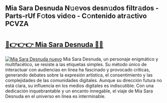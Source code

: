 ## Mia Sara Desnuda N𝚞𝚎vos desn𝚞dos filtr𝚊dos - Parts-rUf F𝚘tos vid𝚎o - C𝚘ntenido atr𝚊ctivo PCVZA

# <h2><a href="http://mb53yp.tromn.icu/?c=Mia+Sara+Desnuda">🔗👉👉👉 Mia Sara Desnuda 🔗🔗</a></h2>

[![Mia Sara Desnuda nuevo](https://i.imgur.com/pEAQMta.gif)](http://mb53yp.tromn.icu/?c=Mia+Sara+Desnuda)
Mia Sara Desnuda, un personaje enigmático y multifacético, se resiste a las etiquetas simples. Su método único de interactuar con audiencias en línea ha fascinado y provocado críticas, generando debates sobre la expresión artística, el consentimiento y las complejidades de las comunidades digitales. Aunque su dirección futura no está clara, su influencia en los medios digitales es indiscutible. Con una dedicación inquebrantable y un encanto innegable, el viaje de Mia Sara Desnuda en el universo en línea es interminable.
